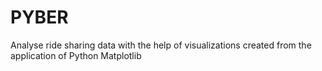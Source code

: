 # PYBER
Analyse ride sharing data with the help of visualizations created from the application of Python Matplotlib 
